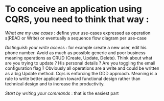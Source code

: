 # To conceive an application using CQRS, you need to think that way :

  *What are my use cases* : define your use-cases expressed as operation s(READ or Write) or eventually a sequence flow diagram per use-case
  
  *Distinguish your write access* : for example create a new user, edit his phone number. Avoid as much as possible generic and poor business meaning operations as CRUD (Create, Update, Delete). Think about what are you trying to update ? His personal details ? Are you toggling the email configuration flag ? Obviously all operations are a write and could be written as a big Update method. Cqrs is enforcing the DDD approach. Meaning is a rule to write better application toward functional design rather than technical design and to increase the productivity.
  
  *Start by writing your commands* : that is the easiest part

